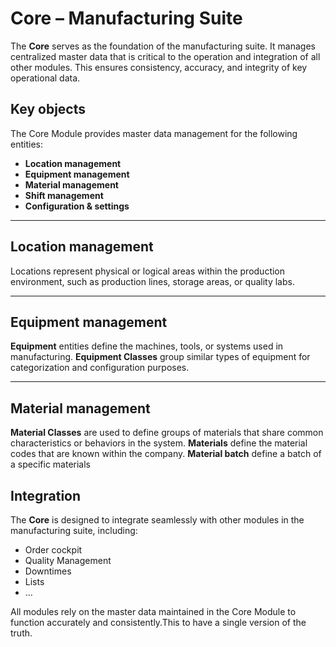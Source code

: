 # Core – Manufacturing Suite

The **Core** serves as the foundation of the manufacturing suite. It manages centralized master data that is critical to the operation and integration of all other modules. This ensures consistency, accuracy, and integrity of key operational data.

## Key objects

The Core Module provides master data management for the following entities:

- **Location management**
- **Equipment management**
- **Material management**
- **Shift management**
- **Configuration & settings**

---

## Location management

Locations represent physical or logical areas within the production environment, such as production lines, storage areas, or quality labs.

---

## Equipment management

**Equipment** entities define the machines, tools, or systems used in manufacturing. **Equipment Classes** group similar types of equipment for categorization and configuration purposes.

---

## Material management

**Material Classes** are used to define groups of materials that share common characteristics or behaviors in the system.
**Materials** define the material codes that are known within the company.
**Material batch** define a batch of a specific materials

## Integration

The **Core** is designed to integrate seamlessly with other modules in the manufacturing suite, including:

- Order cockpit
- Quality Management
- Downtimes
- Lists
- ...

All modules rely on the master data maintained in the Core Module to function accurately and consistently.This to have a single version of the truth.
